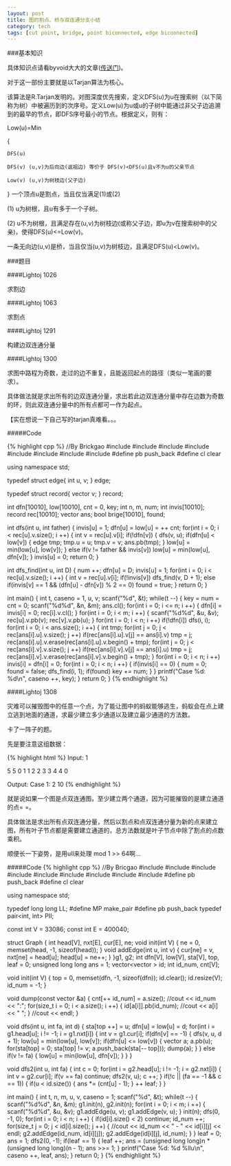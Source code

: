 ```yaml
---
layout: post
title: 图的割点、桥与双连通分支小结
category: tech
tags: [cut point, bridge, point biconnected, edge biconnected]
---
```


###基本知识

具体知识点请看byvoid大大的文章(<a href = "http://www.byvoid.com/blog/biconnect/">传送门</a>)。

对于这一部份主要就是以Tarjan算法为核心。

该算法是R.Tarjan发明的。对图深度优先搜索，定义DFS(u)为u在搜索树（以下简称为树）中被遍历到的次序号。定义Low(u)为u或u的子树中能通过非父子边追溯到的最早的节点，即DFS序号最小的节点。根据定义，则有：

Low(u)=Min

{

	DFS(u)

	DFS(v) (u,v)为后向边(返祖边) 等价于 DFS(v)<DFS(u)且v不为u的父亲节点
	
	Low(v) (u,v)为树枝边(父子边)

}
一个顶点u是割点，当且仅当满足(1)或(2)

(1) u为树根，且u有多于一个子树。

(2) u不为树根，且满足存在(u,v)为树枝边(或称父子边，即u为v在搜索树中的父亲)，使得DFS(u)<=Low(v)。

一条无向边(u,v)是桥，当且仅当(u,v)为树枝边，且满足DFS(u)<Low(v)。

###题目

####Lightoj 1026

求割边

####Lightoj 1063

求割点

####Lightoj 1291

构建边双连通分量

####Lightoj 1300

求图中路程为奇数，走过的边不重复，且能返回起点的路径（类似一笔画的要求）。

具体做法就是求出所有的边双连通分量，求出若此边双连通分量中存在边数为奇数的环，则此双连通分量中的所有点都可一作为起点。

【实在想说一下自己写的tarjan真难看。。。

#####Code

{% highlight cpp %}
//By Brickgao
#include <iostream>
#include <cstdio>
#include <cstring>
#include <cmath>
#include <cstdlib>
#include <algorithm>
#include <vector>
#include <stack>
#define pb push_back
#define cl clear

using namespace std;

typedef struct edge{
    int u, v;
} edge;

typedef struct record{
    vector <int> v;
} record;

int dfn[10010], low[10010], cnt = 0, key;
int n, m, num;
int invis[10010];
record rec[10010];
vector <edge> ans;
bool brige[10010], found;

int dfs(int u, int father)
{
	invis[u] = 1;
	dfn[u] = low[u] = ++ cnt;
	for(int i = 0; i < rec[u].v.size(); i ++)
	{
		int v = rec[u].v[i];
		if(!dfn[v])
		{
			dfs(v, u);
			if(dfn[u] < low[v])
            {
                edge tmp;
                tmp.u = u; tmp.v = v;
                ans.pb(tmp);
            }
			low[u] = min(low[u], low[v]);
		}
		else if(v != father && invis[v])
			low[u] = min(low[u], dfn[v]);
	}
	invis[u] = 0;
	return 0;
}

int dfs_find(int u, int D)
{
    num ++;
    dfn[u] = D;
    invis[u] = 1;
    for(int i = 0; i < rec[u].v.size(); i ++)
    {
        int v = rec[u].v[i];
        if(!invis[v])
            dfs_find(v, D + 1);
        else
            if(invis[v] == 1 && (dfn[u] - dfn[v]) % 2 == 0)
                found = true;
    }
    return 0;
}

int main()
{
    int t, caseno = 1, u, v;
    scanf("%d", &t);
    while(t --)
    {
        key = num = cnt = 0;
        scanf("%d%d", &n, &m);
        ans.cl();
        for(int i = 0; i <= n; i ++)
        {
            dfn[i] = invis[i] = 0;
            rec[i].v.cl();
        }
        for(int i = 0; i < m; i ++)
        {
            scanf("%d%d", &u, &v);
            rec[u].v.pb(v);
            rec[v].v.pb(u);
        }
        for(int i = 0; i < n; i ++)
            if(!dfn[i])
                dfs(i, i);
        for(int i = 0; i < ans.size(); i ++)
        {
            int tmp;
            for(int j = 0; j < rec[ans[i].u].v.size(); j ++)
                if(rec[ans[i].u].v[j] == ans[i].v)
                    tmp = j;
            rec[ans[i].u].v.erase(rec[ans[i].u].v.begin() + tmp);
            for(int j = 0; j < rec[ans[i].v].v.size(); j ++)
                if(rec[ans[i].v].v[j] == ans[i].u)
                    tmp = j;
            rec[ans[i].v].v.erase(rec[ans[i].v].v.begin() + tmp);
        }
        for(int i = 0; i < n; i ++)
            invis[i] = dfn[i] = 0;
        for(int i = 0; i < n; i ++)
        {
            if(invis[i] == 0)
            {
                num = 0;
                found = false;
                dfs_find(i, 1);
                if(found)   key += num;
            }
        }
        printf("Case %d: %d\n", caseno ++, key);
    }
    return 0;
}
{% endhighlight %}

####Lightoj 1308

灾难可以摧毁图中的任意一个点，为了能让图中的蚂蚁能够逃生，蚂蚁会在点上建立逃到地面的通道，求最少建立多少通道以及建立最少通道的方法数。

卡了一阵子的题。

先是要注意这组数据：

{% highlight html %}
Input:
1

5 5
0 1
1 2
2 3
3 4
4 0

Output:
Case 1: 2 10
{% endhighlight %}

就是说如果一个图是点双连通图，至少建立两个通道，因为可能摧毁的是建立通道的点= =。

具体做法是求出所有点双连通分量，然后以割点和点双连通分量为新的点来建立图，所有叶子节点都是需要建立通道的，总方法数就是叶子节点中除了割点的点数乘积。

顺便长一下姿势，是用ull来处理 mod 1 >> 64啊...

#####Code
{% highlight cpp %}
//By Bricgao
#include <iostream>
#include <cstdio>
#include <cstring>
#include <cmath>
#include <cstdlib>
#include <algorithm>
#include <vector>
#include <set>
#include <stack>
#define pb push_back
#define cl clear

using namespace std;

typedef long long LL;
#define MP make_pair
#define pb push_back
typedef pair<int, int> PII;

const int V = 33086;
const int E = 400040;

struct Graph
{
    int head[V], nxt[E], cur[E], ne;
    void init(int V)
    {
        ne = 0, memset(head, -1, sizeof(head));
    }
    void addEdge(int u, int v)
    {
        cur[ne] = v, nxt[ne] = head[u];
        head[u] = ne++;
    }
}g1, g2;
int dfn[V], low[V], sta[V], top, leaf = 0;
unsigned long long ans = 1;
vector<vector<int> > id;
int id_num, cnt[V];

void init(int V)
{
    top = 0, memset(dfn, -1, sizeof(dfn));
    id.clear();
    id.resize(V);
    id_num = -1;
}

void dump(const vector<int> &a)
{
    cnt[++ id_num] = a.size();
    //cout << id_num << ":";
    for(size_t i = 0; i < a.size(); i ++)
    {
        id[a[i]].pb(id_num);
        //cout << a[i] << " ";
    }
    //cout << endl;
}

void dfs(int u, int fa, int d)
{
    sta[top ++] = u;
    dfn[u] = low[u] = d;
    for(int i = g1.head[u]; i != -1; i = g1.nxt[i])
    {
        int v = g1.cur[i];
        if(dfn[v] == -1)
        {
            dfs(v, u, d + 1);
            low[u] = min(low[u], low[v]);
            if(dfn[u] <= low[v])
            {
                vector<int> a;
                a.pb(u);
                for(sta[top] = 0; sta[top] != v; a.push_back(sta[-- top]));
                dump(a);
            }
        }
        else if(v != fa)
            {
                low[u] = min(low[u], dfn[v]);
            }
    }
}

void dfs2(int u, int fa)
{
    int c = 0;
    for(int i = g2.head[u]; i != -1; i = g2.nxt[i])
    {
        int v = g2.cur[i];
        if(v == fa) continue;
        dfs2(v, u);
        c ++;
    }
    if(!c || (fa == -1 && c == 1))
    {
        if(u < id.size())
        {
            ans *= (cnt[u] - 1);
        }
        ++ leaf;
    }
}

int main()
{
    int t, n, m, u, v, caseno = 1;
    scanf("%d", &t);
	while(t --)
	{
    	scanf("%d%d", &n, &m);
		g1.init(n), g2.init(n);
		for(int i = 0; i < m; i ++)
		{
        	scanf("%d%d", &u, &v);
       		g1.addEdge(u, v);
        	g1.addEdge(v, u);
    	}
    	init(n);
    	dfs(0, -1, 0);
    	for(int i = 0; i < n; i ++)
    	{
        	if(id[i].size() < 2)    continue;
        	id_num ++;
        	for(size_t j = 0; j < id[i].size(); j ++)
        	{
            	//cout << id_num << " - " << id[i][j] << endl;
            	g2.addEdge(id_num, id[i][j]);
            	g2.addEdge(id[i][j], id_num);
        	}
    	}
    	leaf = 0;
    	ans = 1;
    	dfs2(0, -1);
    	if(leaf == 1)
    	{
        	leaf ++;
        	ans = (unsigned long long)n * (unsigned long long)(n - 1);
        	ans >>= 1;
   	 	}
    	printf("Case %d: %d %llu\n", caseno ++, leaf, ans);
	}
	return 0;
}
{% endhighlight %}

